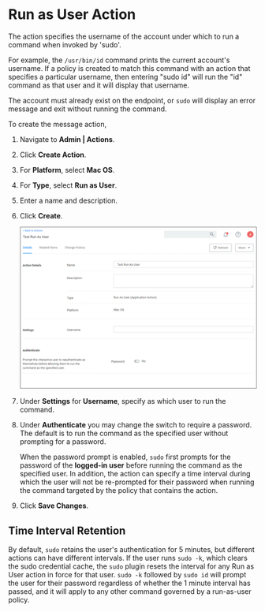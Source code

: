 [title]: # (Run as User)
[tags]: # (action,macOS)
[priority]: # (3)

# Run as User Action

The action specifies the username of the account under which to run a command when invoked by 'sudo'.

For example, the `/usr/bin/id` command prints the current account's username. If a policy is created to match this command with an action that specifies a particular username, then entering "sudo id" will run the "id" command as that user and it will display that username.

The account must already exist on the endpoint, or `sudo` will display an error message and exit without running the command.

To create the message action,

1. Navigate to __Admin | Actions__.
1. Click __Create Action__.
1. For __Platform__, select __Mac OS__.
1. For __Type__, select __Run as User__.
1. Enter a name and description.
1. Click __Create__.

   ![alt](images/run-as-user.png "Run as User action")
1. Under __Settings__ for __Username__, specify as which user to run the command.
1. Under __Authenticate__ you may change the switch to require a password. The default is to run the command as the specified user without prompting for a password.

   When the password prompt is enabled, `sudo` first prompts for the password of the __logged-in user__ before running the command as the specified user. In addition, the action can specify a time interval during which the user will not be re-prompted for their password when running the command targeted by the policy that contains the action. 
1. Click __Save Changes__.

## Time Interval Retention

By default, `sudo` retains the user's authentication for 5 minutes, but different actions can have different intervals. If the user runs `sudo -k`, which clears the sudo credential cache, the `sudo` plugin resets the interval for any Run as User action in force for that user. `sudo -k` followed by `sudo id` will prompt the user for their password regardless of whether the 1 minute interval has passed, and it will apply to any other command governed by a run-as-user policy.
